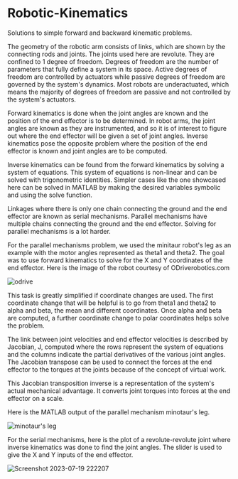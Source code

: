 # Robotic-Kinematics
Solutions to simple forward and backward kinematic problems.

The geometry of  the robotic arm consists of links, which are shown by the connecting rods and joints. The joints used here are revolute. They are confined to 1 degree of freedom. Degrees of freedom are the number of parameters that fully define a system in its space. Active degrees of freedom are controlled by actuators while passive degrees of freedom are governed by the system's dynamics. Most robots are underactuated, which means the majority of degrees of freedom are passive and not controlled by the system's actuators.

Forward kinematics is done when the joint angles are known and the position of the end effector is to be determined. In robot arms, the joint angles are known as they are instrumented, and so it is of interest to figure out where the end effector will be given a set of joint angles. Inverse kinematics pose the opposite problem where the position of the end effector is known and joint angles are to be computed.

Inverse kinematics can be found from the forward kinematics by solving a system of equations. This system of equations is non-linear and can be solved with trigonometric identities.
Simpler cases like the one showcased here can be solved in MATLAB by making the desired variables symbolic and using the solve function.

Linkages where there is only one chain connecting the ground and the end effector are known as serial mechanisms. Parallel mechanisms have multiple chains connecting the ground and the end effector. Solving for parallel mechanisms is a lot harder.

For the parallel mechanisms problem, we used the minitaur robot's leg as an example with the motor angles represented as theta1 and theta2. The goal was to use forward kinematics to solve for the X and Y coordinates of the end effector. Here is the image of the robot courtesy of ODriverobotics.com

![odrive](https://github.com/chumoyot/Robotic-Kinematics/assets/135506318/1cf8d8cd-9118-4455-81ce-230c12ff73da)

This task is greatly simplified if coordinate changes are used. The first coordinate change that will be helpful is to go from theta1 and theta2 to alpha and beta, the mean and different coordinates. Once alpha and beta are computed, a further coordinate change to polar coordinates helps solve the problem. 

The link between joint velocities and end effector velocities is described by Jacobian, J, computed where the rows represent the system of equations and the columns indicate the partial derivatives of the various joint angles. The Jacobian transpose can be used to connect the forces at the end effector to the torques at the joints because of the concept of virtual work.

This Jacobian transposition inverse is a representation of the system's actual mechanical advantage. It converts joint torques into forces at the end effector on a scale.

Here is the MATLAB output of the parallel mechanism minotaur's leg.

![minotaur's leg](https://github.com/chumoyot/Robotic-Kinematics/assets/135506318/2bd77ff6-320f-4c5f-baf7-62990830ccca)

For the serial mechanisms, here is the plot of a revolute-revolute joint where inverse kinematics was done to find the joint angles. The slider is used to give the X and Y inputs of the end effector.

![Screenshot 2023-07-19 222207](https://github.com/chumoyot/Robotic-Kinematics/assets/135506318/598a8936-7712-4635-ac7a-8f07294a74de)

